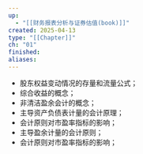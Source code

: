 ```yaml
---
up:
  - "[[财务报表分析与证券估值(book)]]"
created: 2025-04-13
type: "[[Chapter]]"
ch: "01"
finished: 
aliases: 
---
```

- 股东权益变动情况的存量和流量公式；
- 综合收益的概念；
- 非清洁盈余会计的概念；
- 主导资产负债表计量的会计原理；
- 会计原则对市盈率指标的影响；
- 主导盈余计量的会计原则；
- 会计原则对市盈率指标的影响；